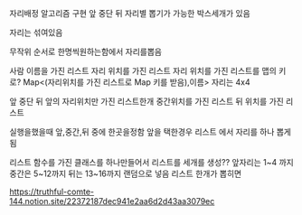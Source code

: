 자리배정 알고리즘 구현
앞 중단 뒤 자리별 뽑기가 가능한 박스세개가 있음

자리는 섞여있음

무작위 순서로 한명씩원하는함에서 자리를뽑음


사람 이름을 가진 리스트
자리 위치를 가진 리스트
자리 위치를 가진 리스트를 맵의 키로?
Map<(자리위치를 가진 리스트로 Map 키를 받음),이름>
자리는 4x4

앞 중단 뒤
앞의 자리위치만 가진 리스트한개
중간위치를 가진 리스트
뒤 위치를 가진 리스트

실행을했을때 
앞,중간,뒤 중에 한곳을정함
앞을 택한경우 
리스트 에서 자리를 하나 뽑게됨

리스트 함수를 가진 클래스를 하나만들어서
리스트를 세개를 생성??
앞자리는 1~4 까지
중간은 5~12까지 
뒤는 13~16까지
랜덤으로 넣음
리스트 한개가 뽑히면 

https://truthful-comte-144.notion.site/22372187dec941e2aa6d2d43aa3079ec

